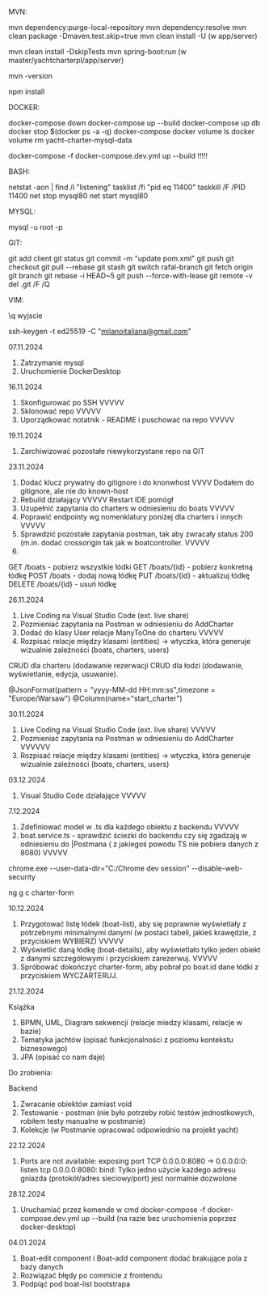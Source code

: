 
MVN:

mvn dependency:purge-local-repository
mvn dependency:resolve
mvn clean package -Dmaven.test.skip=true
mvn clean install -U  (w app/server)

mvn clean install -DskipTests 
mvn spring-boot:run (w master/yachtcharterpl/app/server)

mvn -version

npm install


DOCKER:
 
docker-compose down
docker-compose up --build
docker-compose up db
docker stop $(docker ps -a -q)
docker-compose
docker volume ls
docker volume rm yacht-charter-mysql-data

docker-compose -f docker-compose.dev.yml up --build  !!!!!

BASH:

netstat -aon | find /i "listening"
tasklist /fi "pid eq 11400"
taskkill /F /PID 11400
net stop mysql80
net start mysql80


MYSQL:

mysql -u root -p

GIT:

git add client
git status
git commit -m "update pom.xml"
git push
git checkout
git pull --rebase
git stash
git switch rafal-branch
git fetch origin
git branch
git rebase -i HEAD~5
git push --force-with-lease
git remote -v
del .git /F /Q


VIM:

\q  wyjscie 

ssh-keygen -t ed25519 -C "milanoitaliana@gmail.com"


07.11.2024
1. Zatrzymanie mysql
2. Uruchomienie DockerDesktop 

16.11.2024
1. Skonfigurować po SSH  VVVVV
2. Sklonować repo VVVVV
3. Uporządkować notatnik - README i puschować na repo VVVVV

19.11.2024
1. Zarchiwizować pozostałe niewykorzystane repo na GIT

23.11.2024

1. Dodać klucz prywatny do gitignore i do knonwhost   VVVV Dodałem do gitignore, ale nie do known-host
2. Rebuild działający VVVVV Restart IDE pomógł 
3. Uzupełnić zapytania do charters w odniesieniu do boats   VVVVV
4. Poprawić endpointy wg nomenklatury poniżej dla charters i innych   VVVVV
5. Sprawdzić pozostałe zapytania postman, tak aby zwracały status 200 (m.in. dodać crossorigin tak jak w boatcontroller.  VVVVV
6. 

GET /boats         - pobierz wszystkie łódki
GET /boats/{id}    - pobierz konkretną łódkę
POST /boats        - dodaj nową łódkę
PUT /boats/{id}    - aktualizuj łódkę
DELETE /boats/{id} - usuń łódkę

26.11.2024 

1. Live Coding na Visual Studio Code (ext. live share)
2. Pozmieniać zapytania na Postman w odniesieniu do AddCharter
3. Dodać do klasy User relacje ManyToOne do charteru VVVVV
4. Rozpisać relacje między klasami (entities) -> wtyczka, która generuje wizualnie zależności (boats, charters, users)

CRUD dla charteru (dodawanie rezerwacji
CRUD dla łodzi (dodawanie, wyświetlanie, edycja, usuwanie).



@JsonFormat(pattern = "yyyy-MM-dd HH:mm:ss",timezone = "Europe/Warsaw")
    @Column(name="start_charter")
	
30.11.2024

1. Live Coding na Visual Studio Code (ext. live share)  VVVVV
2. Pozmieniać zapytania na Postman w odniesieniu do AddCharter VVVVVV
3. Rozpisać relacje między klasami (entities) -> wtyczka, która generuje wizualnie zależności (boats, charters, users)

03.12.2024

1. Visual Studio Code działające  VVVVV

7.12.2024

1. Zdefiniować model w .ts dla każdego obiektu z backendu  VVVVV
2. boat.service.ts - sprawdzić ściezki do backendu czy się zgadzają w odniesieniu do |Postmana ( z jakiegoś powodu TS nie pobiera danych z 8080) VVVVV

chrome.exe --user-data-dir="C:/Chrome dev session" --disable-web-security 

ng g c charter-form

10.12.2024

1. Przygotować listę łódek (boat-list), aby się poprawnie wyświetlały z potrzebnymi minimalnymi danymi (w postaci tabeli, jakieś krawędzie, z przyciskiem WYBIERZ)  VVVVV
2. Wyświetlić daną łódkę (boat-details), aby wyświetlało tylko jeden obiekt z danymi szczegółowymi i przyciskiem zarezerwuj. VVVVV
3. Spróbować dokończyć charter-form, aby pobrał po boat.id dane łódki z przyciskiem WYCZARTERUJ.


21.12.2024

Książka 

1. BPMN, UML, Diagram sekwencji (relacje miedzy klasami, relacje w bazie)
2. Tematyka jachtów (opisać funkcjonalności z poziomu kontekstu biznesowego)
3. JPA (opisać co nam daje)

Do zrobienia: 

Backend

1. Zwracanie obiektów zamiast void
2. Testowanie - postman (nie było potrzeby robić testów jednostkowych, robiłem testy manualne w postmanie)
3. Kolekcje (w Postmanie opracować odpowiednio na projekt yacht)

22.12.2024

1. Ports are not available: exposing port TCP 0.0.0.0:8080 -> 0.0.0.0:0: listen tcp 0.0.0.0:8080: bind: Tylko jedno użycie każdego adresu gniazda (protokół/adres sieciowy/port) jest normalnie dozwolone


28.12.2024

1. Uruchamiać przez komende w cmd docker-compose -f docker-compose.dev.yml up --build (na razie bez uruchomienia poprzez docker-desktop)


04.01.2024

1. Boat-edit component i Boat-add component dodać brakujące pola z bazy danych
2. Rozwiązać błędy po commicie z frontendu 
3. Podpiąć pod boat-list bootstrapa